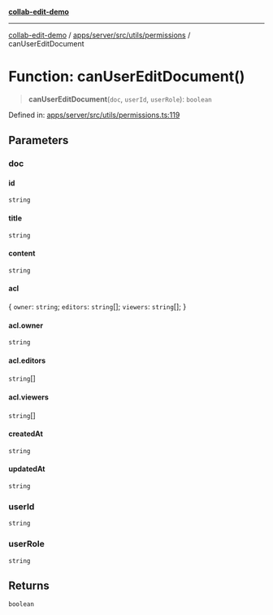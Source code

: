 [**collab-edit-demo**](../../../../../../README.md)

***

[collab-edit-demo](../../../../../../README.md) / [apps/server/src/utils/permissions](../README.md) / canUserEditDocument

# Function: canUserEditDocument()

> **canUserEditDocument**(`doc`, `userId`, `userRole`): `boolean`

Defined in: [apps/server/src/utils/permissions.ts:119](https://github.com/austyle-io/pub-sub-demo/blob/facd25f09850fc4e78e94ce267c52e173d869933/apps/server/src/utils/permissions.ts#L119)

## Parameters

### doc

#### id

`string`

#### title

`string`

#### content

`string`

#### acl

\{ `owner`: `string`; `editors`: `string`[]; `viewers`: `string`[]; \}

#### acl.owner

`string`

#### acl.editors

`string`[]

#### acl.viewers

`string`[]

#### createdAt

`string`

#### updatedAt

`string`

### userId

`string`

### userRole

`string`

## Returns

`boolean`
